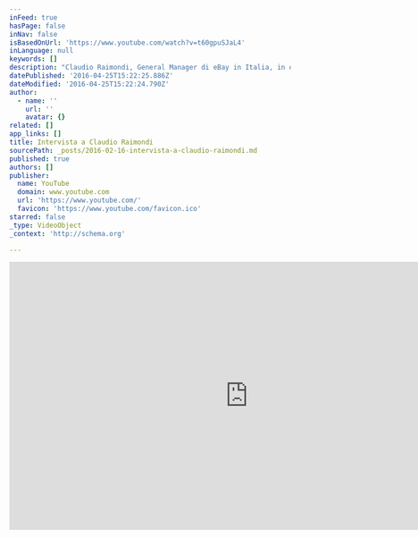 ```yaml
---
inFeed: true
hasPage: false
inNav: false
isBasedOnUrl: 'https://www.youtube.com/watch?v=t60gpuSJaL4'
inLanguage: null
keywords: []
description: "Claudio Raimondi, General Manager di eBay in Italia, in occasione dei venti anni della piattaforma di e-commerce, sottolinea l'evoluzione e l'importanza del marketplace per le strategie di business delle aziende italiane."
datePublished: '2016-04-25T15:22:25.886Z'
dateModified: '2016-04-25T15:22:24.790Z'
author:
  - name: ''
    url: ''
    avatar: {}
related: []
app_links: []
title: Intervista a Claudio Raimondi
sourcePath: _posts/2016-02-16-intervista-a-claudio-raimondi.md
published: true
authors: []
publisher:
  name: YouTube
  domain: www.youtube.com
  url: 'https://www.youtube.com/'
  favicon: 'https://www.youtube.com/favicon.ico'
starred: false
_type: VideoObject
_context: 'http://schema.org'

---
```

<iframe src="https://cdn.embedly.com/widgets/media.html?src=https%3A%2F%2Fwww.youtube.com%2Fembed%2Ft60gpuSJaL4%3Ffeature%3Doembed&amp;url=https%3A%2F%2Fwww.youtube.com%2Fwatch%3Fv%3Dt60gpuSJaL4&amp;image=https%3A%2F%2Fi.ytimg.com%2Fvi%2Ft60gpuSJaL4%2Fhqdefault.jpg&amp;key=b7d04c9b404c499eba89ee7072e1c4f7&amp;type=text%2Fhtml&amp;schema=youtube" width="854" height="480" scrolling="no" frameborder="0" allowfullscreen="allowfullscreen" style=""></iframe>